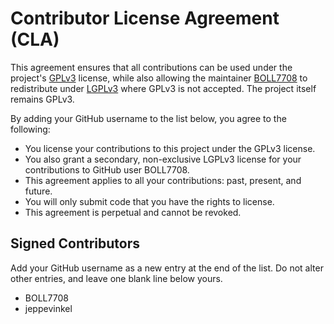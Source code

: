# Contributor License Agreement (CLA)

This agreement ensures that all contributions can be used under the project's [GPLv3][GPL] license, while also allowing the maintainer [BOLL7708][PROFILE] to redistribute under [LGPLv3][LGPL] where GPLv3 is not accepted. The project itself remains GPLv3.

By adding your GitHub username to the list below, you agree to the following:

- You license your contributions to this project under the GPLv3 license.
- You also grant a secondary, non-exclusive LGPLv3 license for your contributions to GitHub user BOLL7708.
- This agreement applies to all your contributions: past, present, and future.
- You will only submit code that you have the rights to license.
- This agreement is perpetual and cannot be revoked.

[PROFILE]: https://github.com/BOLL7708
[GPL]: https://www.gnu.org/licenses/gpl-3.0.html
[LGPL]: https://www.gnu.org/licenses/lgpl-3.0.en.html

## Signed Contributors
Add your GitHub username as a new entry at the end of the list. Do not alter other entries, and leave one blank line below yours.

- BOLL7708
- jeppevinkel

